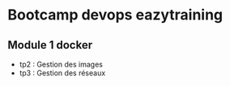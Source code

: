 # Bootcamp devops eazytraining
## Module 1 docker

- tp2 : Gestion des images
- tp3 : Gestion des réseaux
